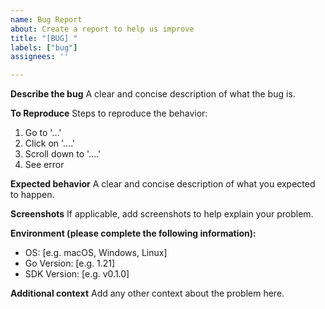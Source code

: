 ```yaml
---
name: Bug Report
about: Create a report to help us improve
title: "[BUG] "
labels: ["bug"]
assignees: ''

---
```


**Describe the bug**
A clear and concise description of what the bug is.

**To Reproduce**
Steps to reproduce the behavior:
1. Go to '...'
2. Click on '....'
3. Scroll down to '....'
4. See error

**Expected behavior**
A clear and concise description of what you expected to happen.

**Screenshots**
If applicable, add screenshots to help explain your problem.

**Environment (please complete the following information):**
 - OS: [e.g. macOS, Windows, Linux]
 - Go Version: [e.g. 1.21]
 - SDK Version: [e.g. v0.1.0]

**Additional context**
Add any other context about the problem here. 